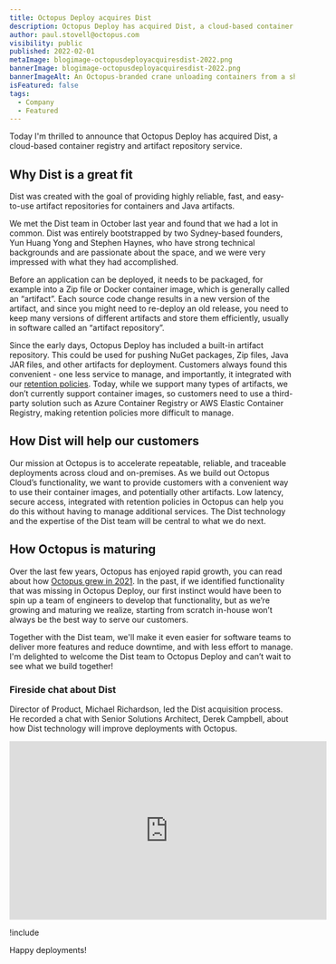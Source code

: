 ```yaml
---
title: Octopus Deploy acquires Dist
description: Octopus Deploy has acquired Dist, a cloud-based container registry and artifact repository.
author: paul.stovell@octopus.com
visibility: public
published: 2022-02-01
metaImage: blogimage-octopusdeployacquiresdist-2022.png
bannerImage: blogimage-octopusdeployacquiresdist-2022.png
bannerImageAlt: An Octopus-branded crane unloading containers from a ship named Dist.
isFeatured: false
tags: 
  - Company
  - Featured
---
```


Today I'm thrilled to announce that Octopus Deploy has acquired Dist, a cloud-based container registry and artifact repository service. 

## Why Dist is a great fit

Dist was created with the goal of providing highly reliable, fast, and easy-to-use artifact repositories for containers and Java artifacts. 

We met the Dist team in October last year and found that we had a lot in common. Dist was entirely bootstrapped by two Sydney-based founders, Yun Huang Yong and Stephen Haynes, who have strong technical backgrounds and are passionate about the space, and we were very impressed with what they had accomplished. 

Before an application can be deployed, it needs to be packaged, for example into a Zip file or Docker container image, which is generally called an “artifact”. Each source code change results in a new version of the artifact, and since you might need to re-deploy an old release, you need to keep many versions of different artifacts and store them efficiently, usually in software called an “artifact repository”. 

Since the early days, Octopus Deploy has included a built-in artifact repository. This could be used for pushing NuGet packages, Zip files, Java JAR files, and other artifacts for deployment. Customers always found this convenient - one less service to manage, and importantly, it integrated with our [retention policies](https://octopus.com/docs/administration/retention-policies). Today, while we support many types of artifacts, we don’t currently support container images, so customers need to use a third-party solution such as Azure Container Registry or AWS Elastic Container Registry, making retention policies more difficult to manage. 

## How Dist will help our customers

Our mission at Octopus is to accelerate repeatable, reliable, and traceable deployments across cloud and on-premises. As we build out Octopus Cloud’s functionality, we want to provide customers with a convenient way to use their container images, and potentially other artifacts. Low latency, secure access, integrated with retention policies in Octopus can help you do this without having to manage additional services. The Dist technology and the expertise of the Dist team will be central to what we do next.

## How Octopus is maturing

Over the last few years, Octopus has enjoyed rapid growth, you can read about how [Octopus grew in 2021](https://paulstovell.com/octopus-deploy-2021/). In the past, if we identified functionality that was missing in Octopus Deploy, our first instinct would have been to spin up a team of engineers to develop that functionality, but as we’re growing and maturing we realize, starting from scratch in-house won’t always be the best way to serve our customers. 

Together with the Dist team, we'll make it even easier for software teams to deliver more features and reduce downtime, and with less effort to manage. I'm delighted to welcome the Dist team to Octopus Deploy and can’t wait to see what we build together! 

### Fireside chat about Dist

Director of Product, Michael Richardson, led the Dist acquisition process. He recorded a chat with Senior Solutions Architect, Derek Campbell, about how Dist technology will improve deployments with Octopus.

<iframe width="560" height="315" src="https://www.youtube.com/embed/0CAFUTWW6-k" title="YouTube video player" frameborder="0" allow="accelerometer; autoplay; clipboard-write; encrypted-media; gyroscope; picture-in-picture" allowfullscreen></iframe>

!include <related-content>

Happy deployments!
